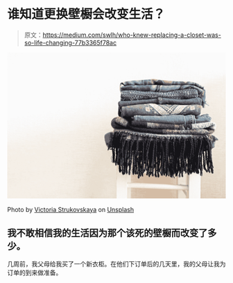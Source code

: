 # 谁知道更换壁橱会改变生活？

> 原文：<https://medium.com/swlh/who-knew-replacing-a-closet-was-so-life-changing-77b3365f78ac>

![](img/855a9b6426b5057ddd6b4ff56747b973.png)

Photo by [Victoria Strukovskaya](https://unsplash.com/@struvictoryart?utm_source=medium&utm_medium=referral) on [Unsplash](https://unsplash.com?utm_source=medium&utm_medium=referral)

## 我不敢相信我的生活因为那个该死的壁橱而改变了多少。

几周前，我父母给我买了一个新衣柜。在他们下订单后的几天里，我的父母让我为订单的到来做准备。